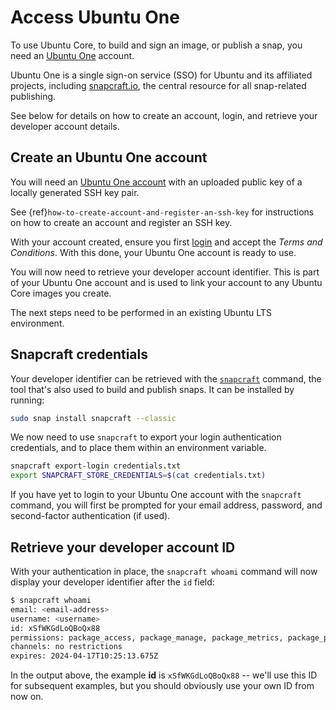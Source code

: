# Access Ubuntu One
To use Ubuntu Core, to build and sign an image, or publish a snap, you need an [Ubuntu One](https://login.ubuntu.com/) account.

Ubuntu One is a single sign-on service (SSO) for Ubuntu and its affiliated projects, including [snapcraft.io](https://snapcraft.io), the central resource for all snap-related publishing.

See below for details on how to create an account, login, and retrieve your developer account details.

## Create an Ubuntu One account

You will need an [Ubuntu One account](https://snapcraft.io/account) with an uploaded public key of a locally generated SSH key pair. 

See {ref}`how-to-create-account-and-register-an-ssh-key` for instructions on how to create an account and register an SSH key.

With your account created, ensure you first [login](https://snapcraft.io/login) and accept the _Terms and Conditions_. With this done, your Ubuntu One account is ready to use.

You will now need to retrieve your developer account identifier. This is part of your Ubuntu One account and is used to link your account to any Ubuntu Core images you create.

The next steps need to be performed in an existing Ubuntu LTS environment.

## Snapcraft credentials

Your developer identifier can be retrieved with the [`snapcraft`](https://snapcraft.io/docs/snapcraft-overview) command, the tool that's also used to build and publish snaps. It can be installed by running:

```bash
sudo snap install snapcraft --classic
```

We now need to use `snapcraft` to export your login authentication credentials, and to place them within an environment variable.

```bash
snapcraft export-login credentials.txt
export SNAPCRAFT_STORE_CREDENTIALS=$(cat credentials.txt)
```

If you have yet to login to your Ubuntu One account with the `snapcraft` command, you will first be prompted for your email address, password, and second-factor authentication (if used).

## Retrieve your developer account ID

With your authentication in place, the `snapcraft whoami` command will now display your developer identifier after the `id` field:

```bash
$ snapcraft whoami
email: <email-address>
username: <username>
id: xSfWKGdLoQBoQx88
permissions: package_access, package_manage, package_metrics, package_push, package_register, package_release, package_update
channels: no restrictions
expires: 2024-04-17T10:25:13.675Z 
```

In the output above, the example **id** is `xSfWKGdLoQBoQx88` -- we'll use this ID for subsequent examples, but you should obviously use your own ID from now on.


